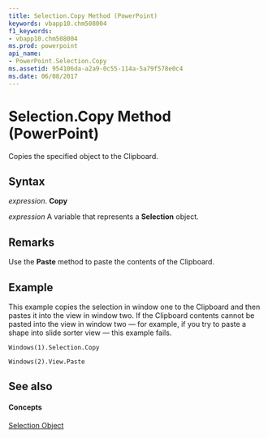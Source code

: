```yaml
---
title: Selection.Copy Method (PowerPoint)
keywords: vbapp10.chm508004
f1_keywords:
- vbapp10.chm508004
ms.prod: powerpoint
api_name:
- PowerPoint.Selection.Copy
ms.assetid: 954106da-a2a9-0c55-114a-5a79f578e0c4
ms.date: 06/08/2017
---
```



# Selection.Copy Method (PowerPoint)

Copies the specified object to the Clipboard.


## Syntax

 _expression_. **Copy**

 _expression_ A variable that represents a **Selection** object.


## Remarks

Use the  **Paste** method to paste the contents of the Clipboard.


## Example

This example copies the selection in window one to the Clipboard and then pastes it into the view in window two. If the Clipboard contents cannot be pasted into the view in window two — for example, if you try to paste a shape into slide sorter view — this example fails.


```
Windows(1).Selection.Copy

Windows(2).View.Paste
```


## See also


#### Concepts


[Selection Object](PowerPoint.Selection.md)

